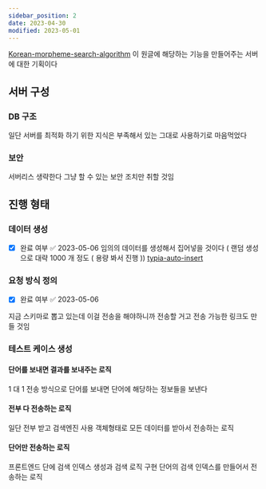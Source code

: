 ```yaml
---
sidebar_position: 2
date: 2023-04-30
modified: 2023-05-01
---
```


[Korean-morpheme-search-algorithm](../../../topic/tech-review/T2023-03-30/Korean-morpheme-search-algorithm)
이 원글에 해당하는 기능을 만들어주는 서버에 대한 기획이다

## 서버 구성

### DB 구조

일단 서버를 최적화 하기 위한 지식은 부족해서 있는 그대로 사용하기로 마음먹었다

### 보안

서버리스 생략한다
그냥 할 수 있는 보안 조치만 취할 것임

## 진행 형태

### 데이터 생성

- [x] 완료 여부 ✅ 2023-05-06
      임의의 데이터를 생성해서 집어넣을 것이다
      ( 랜덤 생성으로 대략 1000 개 정도 ( 용량 봐서 진행 ))
      [typia-auto-insert](../typia-auto-insert/typia-auto-insert.md)

### 요청 방식 정의

- [x] 완료 여부 ✅ 2023-05-06

지금 스키마로 뽑고 있는데 이걸 전송을 해야하니까
전송할 거고 전송 가능한 링크도 만들 것임

### 테스트 케이스 생성

#### 단어를 보내면 결과를 보내주는 로직

1 대 1 전송 방식으로
단어를 보내면 단어에 해당하는 정보들을 보낸다

#### 전부 다 전송하는 로직

일단 전부 받고 검색엔진 사용
객체형태로 모든 데이터를 받아서 전송하는 로직

#### 단어만 전송하는 로직

프론트엔드 단에 검색 인덱스 생성과 검색 로직 구현
단어의 검색 인덱스를 만들어서 전송하는 로직
